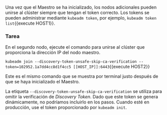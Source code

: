 Una vez que el Maestro se ha inicializado, los nodos adicionales pueden unirse al clúster siempre que tengan el token correcto. Los tokens se pueden administrar mediante `kubeadm token`, por ejemplo, `kubeadm token list`{{execute HOST1}}.

### Tarea

En el segundo nodo, ejecute el comando para unirse al clúster que proporciona la dirección IP del nodo maestro.

`kubeadm join --discovery-token-unsafe-skip-ca-verification --token=102952.1a7dd4cc8d1f4cc5 [[HOST_IP]]:6443`{{execute HOST2}}

Este es el mismo comando que se muestra por terminal justo después de que se haya inicializado el Maestro.

La etiqueta `--discovery-token-unsafe-skip-ca-verification` se utiliza para omitir la verificación de _Discovery Token_. Dado que este token se genera dinámicamente, no podríamos incluirlo en los pasos. Cuando esté en producción, use el token proporcionado por `kubeadm init`.